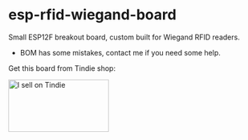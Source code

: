 # esp-rfid-wiegand-board

Small ESP12F breakout board, custom built for Wiegand RFID readers.



* BOM has some mistakes, contact me if you need some help.


Get this board from Tindie shop:

<a href="https://www.tindie.com/stores/nardev/?ref=offsite_badges&utm_source=sellers_nardev&utm_medium=badges&utm_campaign=badge_large"><img src="https://d2ss6ovg47m0r5.cloudfront.net/badges/tindie-larges.png" alt="I sell on Tindie" width="200" height="104"></a>
